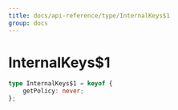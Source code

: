 ```yaml
---
title: docs/api-reference/type/InternalKeys$1
group: docs
---
```


# InternalKeys$1

```ts
type InternalKeys$1 = keyof {
    getPolicy: never;
};
```


